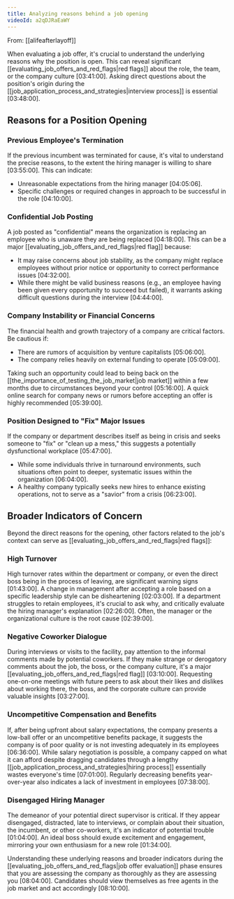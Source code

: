 ```yaml
---
title: Analyzing reasons behind a job opening
videoId: a2qDJRaEaWY
---
```


From: [[alifeafterlayoff]] <br/> 

When evaluating a job offer, it's crucial to understand the underlying reasons why the position is open. This can reveal significant [[evaluating_job_offers_and_red_flags|red flags]] about the role, the team, or the company culture <a class="yt-timestamp" data-t="03:41:00">[03:41:00]</a>. Asking direct questions about the position's origin during the [[job_application_process_and_strategies|interview process]] is essential <a class="yt-timestamp" data-t="03:48:00">[03:48:00]</a>.

## Reasons for a Position Opening

### Previous Employee's Termination
If the previous incumbent was terminated for cause, it's vital to understand the precise reasons, to the extent the hiring manager is willing to share <a class="yt-timestamp" data-t="03:55:00">[03:55:00]</a>. This can indicate:
*   Unreasonable expectations from the hiring manager <a class="yt-timestamp" data-t="04:05:06">[04:05:06]</a>.
*   Specific challenges or required changes in approach to be successful in the role <a class="yt-timestamp" data-t="04:10:00">[04:10:00]</a>.

### Confidential Job Posting
A job posted as "confidential" means the organization is replacing an employee who is unaware they are being replaced <a class="yt-timestamp" data-t="04:18:00">[04:18:00]</a>. This can be a major [[evaluating_job_offers_and_red_flags|red flag]] because:
*   It may raise concerns about job stability, as the company might replace employees without prior notice or opportunity to correct performance issues <a class="yt-timestamp" data-t="04:32:00">[04:32:00]</a>.
*   While there might be valid business reasons (e.g., an employee having been given every opportunity to succeed but failed), it warrants asking difficult questions during the interview <a class="yt-timestamp" data-t="04:44:00">[04:44:00]</a>.

### Company Instability or Financial Concerns
The financial health and growth trajectory of a company are critical factors. Be cautious if:
*   There are rumors of acquisition by venture capitalists <a class="yt-timestamp" data-t="05:06:00">[05:06:00]</a>.
*   The company relies heavily on external funding to operate <a class="yt-timestamp" data-t="05:09:00">[05:09:00]</a>.

Taking such an opportunity could lead to being back on the [[the_importance_of_testing_the_job_market|job market]] within a few months due to circumstances beyond your control <a class="yt-timestamp" data-t="05:16:00">[05:16:00]</a>. A quick online search for company news or rumors before accepting an offer is highly recommended <a class="yt-timestamp" data-t="05:39:00">[05:39:00]</a>.

### Position Designed to "Fix" Major Issues
If the company or department describes itself as being in crisis and seeks someone to "fix" or "clean up a mess," this suggests a potentially dysfunctional workplace <a class="yt-timestamp" data-t="05:47:00">[05:47:00]</a>.
*   While some individuals thrive in turnaround environments, such situations often point to deeper, systematic issues within the organization <a class="yt-timestamp" data-t="06:04:00">[06:04:00]</a>.
*   A healthy company typically seeks new hires to enhance existing operations, not to serve as a "savior" from a crisis <a class="yt-timestamp" data-t="06:23:00">[06:23:00]</a>.

## Broader Indicators of Concern

Beyond the direct reasons for the opening, other factors related to the job's context can serve as [[evaluating_job_offers_and_red_flags|red flags]]:

### High Turnover
High turnover rates within the department or company, or even the direct boss being in the process of leaving, are significant warning signs <a class="yt-timestamp" data-t="01:43:00">[01:43:00]</a>. A change in management after accepting a role based on a specific leadership style can be disheartening <a class="yt-timestamp" data-t="02:03:00">[02:03:00]</a>. If a department struggles to retain employees, it's crucial to ask why, and critically evaluate the hiring manager's explanation <a class="yt-timestamp" data-t="02:26:00">[02:26:00]</a>. Often, the manager or the organizational culture is the root cause <a class="yt-timestamp" data-t="02:39:00">[02:39:00]</a>.

### Negative Coworker Dialogue
During interviews or visits to the facility, pay attention to the informal comments made by potential coworkers. If they make strange or derogatory comments about the job, the boss, or the company culture, it's a major [[evaluating_job_offers_and_red_flags|red flag]] <a class="yt-timestamp" data-t="03:10:00">[03:10:00]</a>. Requesting one-on-one meetings with future peers to ask about their likes and dislikes about working there, the boss, and the corporate culture can provide valuable insights <a class="yt-timestamp" data-t="03:27:00">[03:27:00]</a>.

### Uncompetitive Compensation and Benefits
If, after being upfront about salary expectations, the company presents a low-ball offer or an uncompetitive benefits package, it suggests the company is of poor quality or is not investing adequately in its employees <a class="yt-timestamp" data-t="06:36:00">[06:36:00]</a>. While salary negotiation is possible, a company capped on what it can afford despite dragging candidates through a lengthy [[job_application_process_and_strategies|hiring process]] essentially wastes everyone's time <a class="yt-timestamp" data-t="07:01:00">[07:01:00]</a>. Regularly decreasing benefits year-over-year also indicates a lack of investment in employees <a class="yt-timestamp" data-t="07:38:00">[07:38:00]</a>.

### Disengaged Hiring Manager
The demeanor of your potential direct supervisor is critical. If they appear disengaged, distracted, late to interviews, or complain about their situation, the incumbent, or other co-workers, it's an indicator of potential trouble <a class="yt-timestamp" data-t="01:04:00">[01:04:00]</a>. An ideal boss should exude excitement and engagement, mirroring your own enthusiasm for a new role <a class="yt-timestamp" data-t="01:34:00">[01:34:00]</a>.

Understanding these underlying reasons and broader indicators during the [[evaluating_job_offers_and_red_flags|job offer evaluation]] phase ensures that you are assessing the company as thoroughly as they are assessing you <a class="yt-timestamp" data-t="08:04:00">[08:04:00]</a>. Candidates should view themselves as free agents in the job market and act accordingly <a class="yt-timestamp" data-t="08:10:00">[08:10:00]</a>.